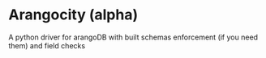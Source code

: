 Arangocity (alpha)
==========

A python driver for arangoDB with built schemas enforcement (if you need them) and field checks
